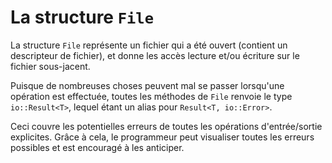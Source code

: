 # La structure `File`

La structure `File` représente un fichier qui a été ouvert (contient un descripteur de fichier), et donne les accès lecture et/ou écriture sur le fichier sous-jacent.

Puisque de nombreuses choses peuvent mal se passer lorsqu'une opération est effectuée, toutes les méthodes de `File` renvoie le type `io::Result<T>`, lequel étant un alias pour `Result<T, io::Error>`.

Ceci couvre les potentielles erreurs de toutes les opérations d'entrée/sortie explicites. Grâce à cela, le programmeur peut visualiser toutes les erreurs possibles et est encouragé à les anticiper.
